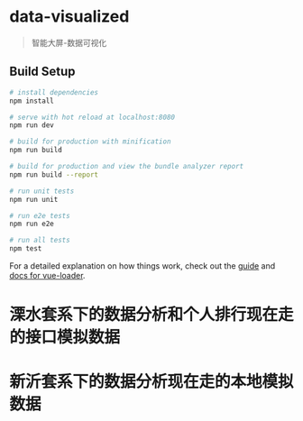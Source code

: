 # data-visualized

> 智能大屏-数据可视化

## Build Setup

``` bash
# install dependencies
npm install

# serve with hot reload at localhost:8080
npm run dev

# build for production with minification
npm run build

# build for production and view the bundle analyzer report
npm run build --report

# run unit tests
npm run unit

# run e2e tests
npm run e2e

# run all tests
npm test
```

For a detailed explanation on how things work, check out the [guide](http://vuejs-templates.github.io/webpack/) and [docs for vue-loader](http://vuejs.github.io/vue-loader).

# 溧水套系下的数据分析和个人排行现在走的接口模拟数据
# 新沂套系下的数据分析现在走的本地模拟数据